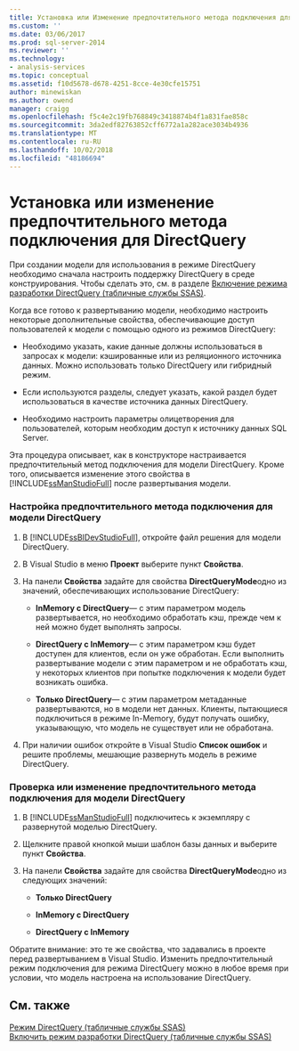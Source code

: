 ```yaml
---
title: Установка или Изменение предпочтительного метода подключения для DirectQuery | Документация Майкрософт
ms.custom: ''
ms.date: 03/06/2017
ms.prod: sql-server-2014
ms.reviewer: ''
ms.technology:
- analysis-services
ms.topic: conceptual
ms.assetid: f10d5678-d678-4251-8cce-4e30cfe15751
author: minewiskan
ms.author: owend
manager: craigg
ms.openlocfilehash: f5c4e2c19fb768849c3418874b4f1a831fae858c
ms.sourcegitcommit: 3da2edf82763852cff6772a1a282ace3034b4936
ms.translationtype: MT
ms.contentlocale: ru-RU
ms.lasthandoff: 10/02/2018
ms.locfileid: "48186694"
---
```

# <a name="set-or-change-the-preferred-connection-method-for-directquery"></a>Установка или изменение предпочтительного метода подключения для DirectQuery
  При создании модели для использования в режиме DirectQuery необходимо сначала настроить поддержку DirectQuery в среде конструирования. Чтобы сделать это, см. в разделе [Включение режима разработки DirectQuery &#40;табличные службы SSAS&#41;](tabular-models/enable-directquery-mode-in-ssdt.md).  
  
 Когда все готово к развертыванию модели, необходимо настроить некоторые дополнительные свойства, обеспечивающие доступ пользователей к модели с помощью одного из режимов DirectQuery:  
  
-   Необходимо указать, какие данные должны использоваться в запросах к модели: кэшированные или из реляционного источника данных. Можно использовать только DirectQuery или гибридный режим.  
  
-   Если используются разделы, следует указать, какой раздел будет использоваться в качестве источника данных DirectQuery.  
  
-   Необходимо настроить параметры олицетворения для пользователей, которым необходим доступ к источнику данных SQL Server.  
  
 Эта процедура описывает, как в конструкторе настраивается предпочтительный метод подключения для модели DirectQuery. Кроме того, описывается изменение этого свойства в [!INCLUDE[ssManStudioFull](../includes/ssmanstudiofull-md.md)] после развертывания модели.  
  
### <a name="to-set-the-preferred-connection-method-for-a-directquery-model"></a>Настройка предпочтительного метода подключения для модели DirectQuery  
  
1.  В [!INCLUDE[ssBIDevStudioFull](../includes/ssbidevstudiofull-md.md)], откройте файл решения для модели DirectQuery.  
  
2.  В Visual Studio в меню **Проект** выберите пункт **Свойства**.  
  
3.  На панели **Свойства** задайте для свойства **DirectQueryMode**одно из значений, обеспечивающих использование DirectQuery:  
  
    -   **InMemory с DirectQuery**— с этим параметром модель развертывается, но необходимо обработать кэш, прежде чем к ней можно будет выполнять запросы.  
  
    -   **DirectQuery с InMemory**— с этим параметром кэш будет доступен для клиентов, если он уже обработан. Если выполнить развертывание модели с этим параметром и не обработать кэш, у некоторых клиентов при попытке подключения к модели будет возникать ошибка.  
  
    -   **Только DirectQuery**— с этим параметром метаданные развертываются, но в модели нет данных. Клиенты, пытающиеся подключиться в режиме In-Memory, будут получать ошибку, указывающую, что модель не существует или не обработана.  
  
4.  При наличии ошибок откройте в Visual Studio **Список ошибок** и решите проблемы, мешающие развернуть модель в режиме DirectQuery.  
  
### <a name="to-verify-or-change-the-preferred-connection-method-for-a-directquery-model"></a>Проверка или изменение предпочтительного метода подключения для модели DirectQuery  
  
1.  В [!INCLUDE[ssManStudioFull](../includes/ssmanstudiofull-md.md)] подключитесь к экземпляру с развернутой моделью DirectQuery.  
  
2.  Щелкните правой кнопкой мыши шаблон базы данных и выберите пункт **Свойства**.  
  
3.  На панели **Свойства** задайте для свойства **DirectQueryMode**одно из следующих значений:  
  
    -   **Только DirectQuery**  
  
    -   **InMemory с DirectQuery**  
  
    -   **DirectQuery с InMemory**  
  
 Обратите внимание: это те же свойства, что задавались в проекте перед развертыванием в Visual Studio. Изменить предпочтительный режим подключения для режима DirectQuery можно в любое время при условии, что модель настроена на использование DirectQuery.  
  
## <a name="see-also"></a>См. также  
 [Режим DirectQuery (табличные службы SSAS)](tabular-models/directquery-mode-ssas-tabular.md)   
 [Включить режим разработки DirectQuery &#40;табличные службы SSAS&#41;](tabular-models/enable-directquery-mode-in-ssdt.md)  
  
  
